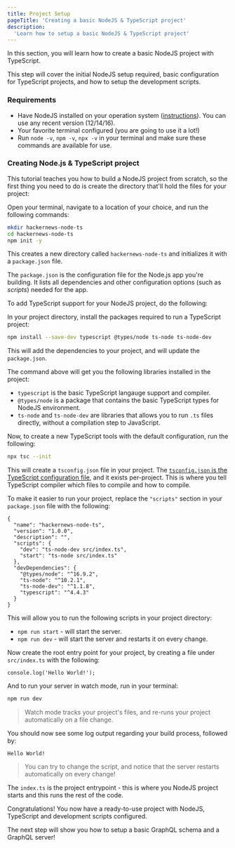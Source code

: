 ```yaml
---
title: Project Setup
pageTitle: 'Creating a basic NodeJS & TypeScript project'
description:
  'Learn how to setup a basic NodeJS & TypeScript project'
---
```


In this section, you will learn how to create a basic NodeJS project with TypeScript. 

This step will cover the initial NodeJS setup required, basic configuration for TypeScript projects, and how to setup the development scripts. 

### Requirements

- Have NodeJS installed on your operation system ([instructions](https://nodejs.org/en/download/package-manager/)). You can use any recent version (12/14/16).
- Your favorite terminal configured (you are going to use it a lot!)
- Run `node -v`, `npm -v`, `npx -v` in your terminal and make sure these commands are available for use.

### Creating Node.js & TypeScript project

This tutorial teaches you how to build a NodeJS project from scratch, so the first thing you need to do is create the
directory that'll hold the files for your project:

<Instruction>

Open your terminal, navigate to a location of your choice, and run the following commands:

```bash
mkdir hackernews-node-ts
cd hackernews-node-ts
npm init -y
```

</Instruction>

This creates a new directory called `hackernews-node-ts` and initializes it with a `package.json` file. 

The `package.json` is the configuration file for the Node.js app you're building. It lists all dependencies and other configuration options (such as _scripts_) needed for the app.

To add TypeScript support for your NodeJS project, do the following:

<Instruction>

In your project directory, install the packages required to run a TypeScript project:

```bash
npm install --save-dev typescript @types/node ts-node ts-node-dev
```

</Instruction>

This will add the dependencies to your project, and will update the `package.json`.

The command above will get you the following libraries installed in the project:

* `typescript` is the basic TypeScript langauge support and compiler.
* `@types/node` is a package that contains the basic TypeScript types for NodeJS environment.
* `ts-node` and `ts-node-dev` are libraries that allows you to run `.ts` files directly, without a compilation step to JavaScript.

<Instruction>

Now, to create a new TypeScript tools with the default configuration, run the following:

```bash
npx tsc --init
```

</Instruction>

This will create a `tsconfig.json` file in your project. The [`tsconfig.json` is the TypeScript configuration file](https://www.typescriptlang.org/docs/handbook/tsconfig-json.html), and it exists per-project. This is where you tell TypeScript compiler which files to compile and how to compile.

<Instruction>

To make it easier to run your project, replace the `"scripts"` section in your `package.json` file with the following: 

```json{5-6}(path="hackernews-node-ts/package.json")
{
  "name": "hackernews-node-ts",
  "version": "1.0.0",
  "description": "",
  "scripts": {
    "dev": "ts-node-dev src/index.ts",
    "start": "ts-node src/index.ts"
  },
  "devDependencies": {
    "@types/node": "^16.9.2",
    "ts-node": "^10.2.1",
    "ts-node-dev": "^1.1.8",
    "typescript": "^4.4.3"
  }
}
```

</Instruction>

This will allow you to run the following scripts in your project directory:

* `npm run start` - will start the server.
* `npm run dev` - will start the server and restarts it on every change.

<Instruction>

Now create the root entry point for your project, by creating a file under `src/index.ts` with the following:

```typescript(path="hackernews-node-ts/src/index.ts")
console.log('Hello World!');
```

</Instruction>

And to run your server in watch mode, run in your terminal:

```bash
npm run dev
```

> Watch mode tracks your project's files, and re-runs your project automatically on a file change.

You should now see some log output regarding your build process, followed by:

```(nocopy)
Hello World!
```

> You can try to change the script, and notice that the server restarts automatically on every change!

The `index.ts` is the project entrypoint - this is where you NodeJS project starts and this runs the rest of the code.

</Instruction>

Congratulations! You now have a ready-to-use project with NodeJS, TypeScript and development scripts configured.

The next step will show you how to setup a basic GraphQL schema and a GraphQL server!

